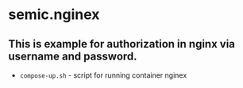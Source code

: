 # semic.nginex

## This is example for authorization in nginx via username and password.

- ```compose-up.sh``` - script for running container nginex
